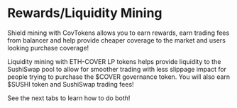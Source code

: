 # Rewards/Liquidity Mining

Shield mining with CovTokens allows you to earn rewards, earn trading fees from balancer and help provide cheaper coverage to the market and users looking purchase coverage!

Liquidity mining with ETH-COVER LP tokens helps provide liquidity to the SushiSwap pool to allow for smoother trading with less slippage impact for people trying to purchase the $COVER governance token. You will also earn $SUSHI token and SushiSwap trading fees!

See the next tabs to learn how to do both!

